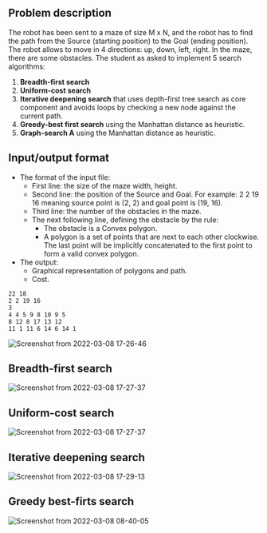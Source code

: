 ## Problem description
The robot has been sent to a maze of size M x N, and the robot has to find
the path from the Source (starting position) to the Goal (ending position).
The robot allows to move in 4 directions: up, down, left, right. In the maze,
there are some obstacles.
The student as asked to implement 5 search algorithms:
1. **Breadth-first search**
2. **Uniform-cost search**
3. **Iterative deepening search** that uses depth-first tree search as core
component and avoids loops by checking a new node against the
current path.
4. **Greedy-best first search** using the Manhattan distance as heuristic.
5. **Graph-search A** using the Manhattan distance as heuristic.

## Input/output format
- The format of the input file:
  - First line: the size of the maze width, height.
  - Second line: the position of the Source and Goal. For example: 2 2 19
16 meaning source point is (2, 2) and goal point is (19, 16).
  - Third line: the number of the obstacles in the maze.
  - The next following line, defining the obstacle by the rule:
    - The obstacle is a Convex polygon.
    - A polygon is a set of points that are next to each other
clockwise. The last point will be implicitly concatenated to the
first point to form a valid convex polygon.
- The output:
  - Graphical representation of polygons and path.
  - Cost.
```
22 18
2 2 19 16
3
4 4 5 9 8 10 9 5
8 12 8 17 13 12
11 1 11 6 14 6 14 1
```
![Screenshot from 2022-03-08 17-26-46](https://user-images.githubusercontent.com/83217673/157218345-59533c7c-eb16-4129-9a30-b0337983a8b3.png)

## Breadth-first search
![Screenshot from 2022-03-08 17-27-37](https://user-images.githubusercontent.com/83217673/157218184-f1d57f76-849c-463a-b35e-b446aab5b914.png)

## Uniform-cost search
![Screenshot from 2022-03-08 17-27-37](https://user-images.githubusercontent.com/83217673/157218184-f1d57f76-849c-463a-b35e-b446aab5b914.png)

## Iterative deepening search
![Screenshot from 2022-03-08 17-29-13](https://user-images.githubusercontent.com/83217673/157218502-3b4e1317-469c-4fe5-8458-96f75185e22e.png)

## Greedy best-firts search
![Screenshot from 2022-03-08 08-40-05](https://user-images.githubusercontent.com/83217673/157216924-1dce5eef-6767-4468-8333-02774be9431a.png)

